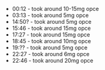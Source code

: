 * 00:12 - took around 10-15mg opce
* 03:13 - took around 5mg opce
* 14:50? - took around 5mg opce
* 15:46 - took around 15mg opce
* 17:27 - took around 15mg opce
* 18:45 - took around 10mg opce
* 19:?? - took around 5mg opce
* 22:27 - took around 6mg opce
* 22:46 - took around 20mg opce